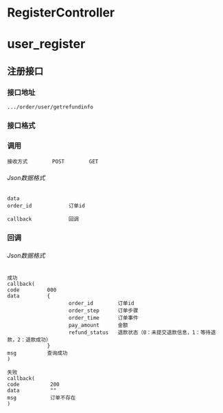 # RegisterController #
# user_register
## 注册接口

### 接口地址

```
.../order/user/getrefundinfo
```

### 接口格式

### 调用

```
接收方式        POST        GET
```
###### Json数据格式
```
data
order_id            订单id

callback            回调
```

### 回调
###### Json数据格式

```
成功
callback(
code         000
data         {
                    order_id        订单id
                    order_step      订单步骤    
                    order_time      订单事件
                    pay_amount      金额
                    refund_status   退款状态（0：未提交退款信息，1：等待退款，2：退款成功）
             }
msg          查询成功
)
```

```
失败
callback(
code          200
data          ""
msg           订单不存在
)
```
